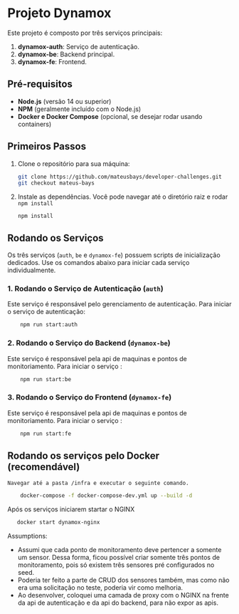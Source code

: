 # Projeto Dynamox

Este projeto é composto por três serviços principais:

1. **dynamox-auth**: Serviço de autenticação.
2. **dynamox-be**: Backend principal.
3. **dynamox-fe**: Frontend.

## Pré-requisitos

- **Node.js** (versão 14 ou superior)
- **NPM** (geralmente incluído com o Node.js)
- **Docker e Docker Compose** (opcional, se desejar rodar usando containers)

## Primeiros Passos

1. Clone o repositório para sua máquina:
    ```bash
    git clone https://github.com/mateusbays/developer-challenges.git
    git checkout mateus-bays
    ```

2. Instale as dependências. Você pode navegar até o diretório raiz e rodar `npm install` 

    ```
    npm install
    ```

## Rodando os Serviços

Os três serviços (`auth`, `be` e `dynamox-fe`) possuem scripts de inicialização dedicados. Use os comandos abaixo para iniciar cada serviço individualmente.

### 1. Rodando o Serviço de Autenticação (`auth`)

Este serviço é responsável pelo gerenciamento de autenticação. Para iniciar o serviço de autenticação:

```bash
    npm run start:auth
 ```


### 2. Rodando o Serviço do Backend (`dynamox-be`)

Este serviço é responsável pela api de maquinas e pontos de monitoriamento. Para iniciar o serviço :

```bash
    npm run start:be
 ```


### 3. Rodando o Serviço do Frontend (`dynamox-fe`)

Este serviço é responsável pela api de maquinas e pontos de monitoriamento. Para iniciar o serviço :

```bash
    npm run start:fe
 ```


## Rodando os serviços pelo Docker (recomendável)

    Navegar até a pasta /infra e executar o seguinte comando.

```bash
    docker-compose -f docker-compose-dev.yml up --build -d
 ```

 Após os serviços iniciarem startar o NGINX

 ```bash
    docker start dynamox-nginx 
 ```

Assumptions:
- Assumi que cada ponto de monitoramento deve pertencer a somente um sensor. Dessa forma, ficou possível criar somente três pontos de monitoramento, pois só existem três sensores pré configurados no seed.
- Poderia ter feito a parte de CRUD dos sensores também, mas como não era uma solicitação no teste, poderia vir como melhoria.
- Ao desenvolver, coloquei uma camada de proxy com o NGINX na frente da api de autenticação e da api do backend, para não expor as apis.
